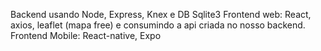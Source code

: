 Backend usando Node, Express, Knex e DB Sqlite3
Frontend web: React, axios, leaflet (mapa free) e consumindo a api criada no nosso backend.
Frontend Mobile: React-native, Expo
